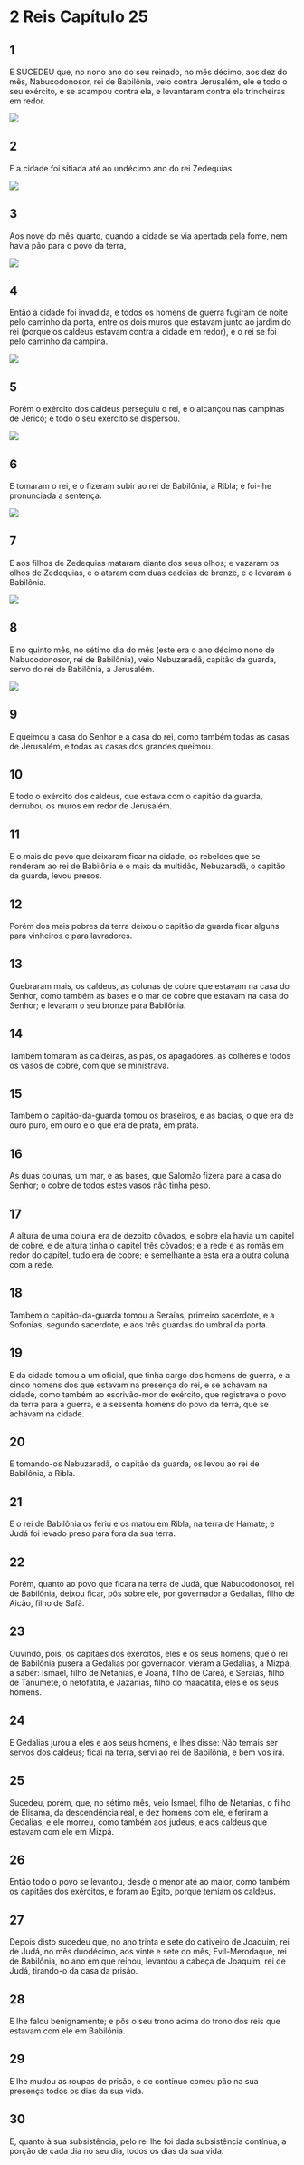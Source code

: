 # 2 Reis Capítulo 25

## 1
E SUCEDEU que, no nono ano do seu reinado, no mês décimo, aos dez do mês, Nabucodonosor, rei de Babilônia, veio contra Jerusalém, ele e todo o seu exército, e se acampou contra ela, e levantaram contra ela trincheiras em redor.

![](../.img/2Rs/25/1-0.jpg)

## 2
E a cidade foi sitiada até ao undécimo ano do rei Zedequias.

![](../.img/2Rs/25/2-0.jpg)

## 3
Aos nove do mês quarto, quando a cidade se via apertada pela fome, nem havia pão para o povo da terra,

![](../.img/2Rs/25/3-0.jpg)

## 4
Então a cidade foi invadida, e todos os homens de guerra fugiram de noite pelo caminho da porta, entre os dois muros que estavam junto ao jardim do rei (porque os caldeus estavam contra a cidade em redor), e o rei se foi pelo caminho da campina.

![](../.img/2Rs/25/4-0.jpg)

## 5
Porém o exército dos caldeus perseguiu o rei, e o alcançou nas campinas de Jericó; e todo o seu exército se dispersou.

![](../.img/2Rs/25/5-0.jpg)

## 6
E tomaram o rei, e o fizeram subir ao rei de Babilônia, a Ribla; e foi-lhe pronunciada a sentença.

![](../.img/2Rs/25/6-0.jpg)

## 7
E aos filhos de Zedequias mataram diante dos seus olhos; e vazaram os olhos de Zedequias, e o ataram com duas cadeias de bronze, e o levaram a Babilônia.

![](../.img/2Rs/25/7-0.jpg)

## 8
E no quinto mês, no sétimo dia do mês (este era o ano décimo nono de Nabucodonosor, rei de Babilônia), veio Nebuzaradã, capitão da guarda, servo do rei de Babilônia, a Jerusalém.

![](../.img/2Rs/25/8-0.jpg)

## 9
E queimou a casa do Senhor e a casa do rei, como também todas as casas de Jerusalém, e todas as casas dos grandes queimou.

## 10
E todo o exército dos caldeus, que estava com o capitão da guarda, derrubou os muros em redor de Jerusalém.

## 11
E o mais do povo que deixaram ficar na cidade, os rebeldes que se renderam ao rei de Babilônia e o mais da multidão, Nebuzaradã, o capitão da guarda, levou presos.

## 12
Porém dos mais pobres da terra deixou o capitão da guarda ficar alguns para vinheiros e para lavradores.

## 13
Quebraram mais, os caldeus, as colunas de cobre que estavam na casa do Senhor, como também as bases e o mar de cobre que estavam na casa do Senhor; e levaram o seu bronze para Babilônia.

## 14
Também tomaram as caldeiras, as pás, os apagadores, as colheres e todos os vasos de cobre, com que se ministrava.

## 15
Também o capitão-da-guarda tomou os braseiros, e as bacias, o que era de ouro puro, em ouro e o que era de prata, em prata.

## 16
As duas colunas, um mar, e as bases, que Salomão fizera para a casa do Senhor; o cobre de todos estes vasos não tinha peso.

## 17
A altura de uma coluna era de dezoito côvados, e sobre ela havia um capitel de cobre, e de altura tinha o capitel três côvados; e a rede e as romãs em redor do capitel, tudo era de cobre; e semelhante a esta era a outra coluna com a rede.

## 18
Também o capitão-da-guarda tomou a Seraías, primeiro sacerdote, e a Sofonias, segundo sacerdote, e aos três guardas do umbral da porta.

## 19
E da cidade tomou a um oficial, que tinha cargo dos homens de guerra, e a cinco homens dos que estavam na presença do rei, e se achavam na cidade, como também ao escrivão-mor do exército, que registrava o povo da terra para a guerra, e a sessenta homens do povo da terra, que se achavam na cidade.

## 20
E tomando-os Nebuzaradã, o capitão da guarda, os levou ao rei de Babilônia, a Ribla.

## 21
E o rei de Babilônia os feriu e os matou em Ribla, na terra de Hamate; e Judá foi levado preso para fora da sua terra.

## 22
Porém, quanto ao povo que ficara na terra de Judá, que Nabucodonosor, rei de Babilônia, deixou ficar, pôs sobre ele, por governador a Gedalias, filho de Aicão, filho de Safã.

## 23
Ouvindo, pois, os capitães dos exércitos, eles e os seus homens, que o rei de Babilônia pusera a Gedalias por governador, vieram a Gedalias, a Mizpá, a saber: Ismael, filho de Netanias, e Joanã, filho de Careá, e Seraías, filho de Tanumete, o netofatita, e Jazanias, filho do maacatita, eles e os seus homens.

## 24
E Gedalias jurou a eles e aos seus homens, e lhes disse: Não temais ser servos dos caldeus; ficai na terra, servi ao rei de Babilônia, e bem vos irá.

## 25
Sucedeu, porém, que, no sétimo mês, veio Ismael, filho de Netanias, o filho de Elisama, da descendência real, e dez homens com ele, e feriram a Gedalias, e ele morreu, como também aos judeus, e aos caldeus que estavam com ele em Mizpá.

## 26
Então todo o povo se levantou, desde o menor até ao maior, como também os capitães dos exércitos, e foram ao Egito, porque temiam os caldeus.

## 27
Depois disto sucedeu que, no ano trinta e sete do cativeiro de Joaquim, rei de Judá, no mês duodécimo, aos vinte e sete do mês, Evil-Merodaque, rei de Babilônia, no ano em que reinou, levantou a cabeça de Joaquim, rei de Judá, tirando-o da casa da prisão.

## 28
E lhe falou benignamente; e pôs o seu trono acima do trono dos reis que estavam com ele em Babilônia.

## 29
E lhe mudou as roupas de prisão, e de contínuo comeu pão na sua presença todos os dias da sua vida.

## 30
E, quanto à sua subsistência, pelo rei lhe foi dada subsistência contínua, a porção de cada dia no seu dia, todos os dias da sua vida.

